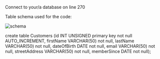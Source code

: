 Connect to your/a database on line 270 

Table schema used for the code:

![schema](https://user-images.githubusercontent.com/63368449/130864143-0aa5b735-0e8d-4955-ab93-55035d0b51c9.PNG)

create table Customers (id INT UNSIGNED primary key not null AUTO_INCREMENT, firstName VARCHAR(50) not null, lastName VARCHAR(50) not null, dateOfBirth DATE not null, email VARCHAR(50) not null, streetAddress VARCHAR(50) not null, memberSince DATE not null);
